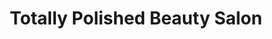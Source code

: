 ---
title: "Totally Polished Beauty Salon"
url: /llanelli/totally-polished-beauty-salon/
shop: beauty
---